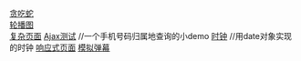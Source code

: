 [贪吃蛇](huqiaodong.github.io/snakeGame)  
[轮播图](huqiaodong.github.io/轮播图)  
[复杂页面](huqiaodong.github.io/completePage) 
[Ajax测试](huqiaodong.github.io/Ajax) //一个手机号码归属地查询的小demo
[时钟](huqiaodong.github.io/block) //用date对象实现的时钟
[响应式页面](huqiaodong.github.io/freecodecamp/项目一)
[模拟弹幕](huqiaodong.github.io/freecodecamp/模拟弹幕)

